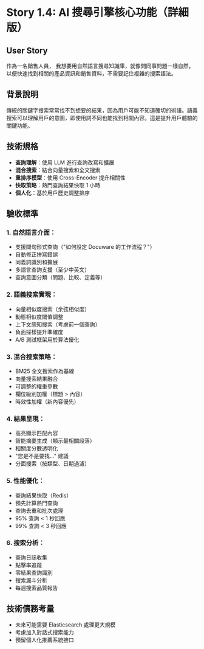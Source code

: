 # Story 1.4: AI 搜尋引擎核心功能（詳細版）

## User Story
作為一名銷售人員，
我想要用自然語言搜尋知識庫，就像問同事問題一樣自然，
以便快速找到相關的產品資訊和銷售資料，不需要記住複雜的搜索語法。

## 背景說明
傳統的關鍵字搜索常常找不到想要的結果，因為用戶可能不知道確切的術語。語義搜索可以理解用戶的意圖，即使用詞不同也能找到相關內容。這是提升用戶體驗的關鍵功能。

## 技術規格
- **查詢理解**：使用 LLM 進行查詢改寫和擴展
- **混合搜索**：結合向量搜索和全文搜索
- **重排序模型**：使用 Cross-Encoder 提升相關性
- **快取策略**：熱門查詢結果快取 1 小時
- **個人化**：基於用戶歷史調整排序

## 驗收標準

### 1. 自然語言介面：
- 支援問句形式查詢（"如何設定 Docuware 的工作流程？"）
- 自動修正拼寫錯誤
- 同義詞識別和擴展
- 多語言查詢支援（至少中英文）
- 查詢意圖分類（問題、比較、定義等）

### 2. 語義搜索實現：
- 向量相似度搜索（余弦相似度）
- 動態相似度閾值調整
- 上下文感知搜索（考慮前一個查詢）
- 負面採樣提升準確度
- A/B 測試框架用於算法優化

### 3. 混合搜索策略：
- BM25 全文搜索作為基線
- 向量搜索結果融合
- 可調整的權重參數
- 欄位級別加權（標題 > 內容）
- 時效性加權（新內容優先）

### 4. 結果呈現：
- 高亮顯示匹配內容
- 智能摘要生成（顯示最相關段落）
- 相關度分數透明化
- "您是不是要找..." 建議
- 分面搜索（按類型、日期過濾）

### 5. 性能優化：
- 查詢結果快取（Redis）
- 預先計算熱門查詢
- 查詢去重和批次處理
- 95% 查詢 < 1 秒回應
- 99% 查詢 < 3 秒回應

### 6. 搜索分析：
- 查詢日誌收集
- 點擊率追蹤
- 零結果查詢識別
- 搜索漏斗分析
- 每週搜索品質報告

## 技術債務考量
- 未來可能需要 Elasticsearch 處理更大規模
- 考慮加入對話式搜索能力
- 預留個人化推薦系統接口
